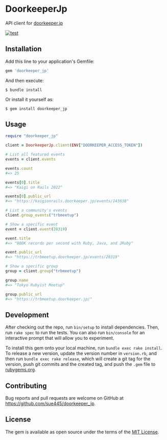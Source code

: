 # DoorkeeperJp

API client for [doorkeeper.jp](https://www.doorkeeper.jp/) 

[![test](https://github.com/sue445/doorkeeper_jp/actions/workflows/test.yml/badge.svg)](https://github.com/sue445/doorkeeper_jp/actions/workflows/test.yml)

## Installation

Add this line to your application's Gemfile:

```ruby
gem 'doorkeeper_jp'
```

And then execute:

    $ bundle install

Or install it yourself as:

    $ gem install doorkeeper_jp

## Usage
```ruby
require "doorkeeper_jp"

client = DoorkeeperJp.client(ENV["DOORKEEPER_ACCESS_TOKEN"])

# List all featured events
events = client.events

events.count
#=> 25

events[0].title
#=> "Kaigi on Rails 2022"

events[0].public_url
#=> "https://kaigionrails.doorkeeper.jp/events/143638"

# List a community's events
client.group_events("trbmeetup")

# Show a specific event
event = client.event(28319)

event.title
#=> "900K records per second with Ruby, Java, and JRuby"

event.public_url
#=> "https://trbmeetup.doorkeeper.jp/events/28319"

# Show a specific group
group = client.group("trbmeetup")

group.name
#=> "Tokyo Rubyist Meetup"

group.public_url
#=> "https://trbmeetup.doorkeeper.jp/"
```

## Development

After checking out the repo, run `bin/setup` to install dependencies. Then, run `rake spec` to run the tests. You can also run `bin/console` for an interactive prompt that will allow you to experiment.

To install this gem onto your local machine, run `bundle exec rake install`. To release a new version, update the version number in `version.rb`, and then run `bundle exec rake release`, which will create a git tag for the version, push git commits and the created tag, and push the `.gem` file to [rubygems.org](https://rubygems.org).

## Contributing

Bug reports and pull requests are welcome on GitHub at https://github.com/sue445/doorkeeper_jp.

## License

The gem is available as open source under the terms of the [MIT License](https://opensource.org/licenses/MIT).
